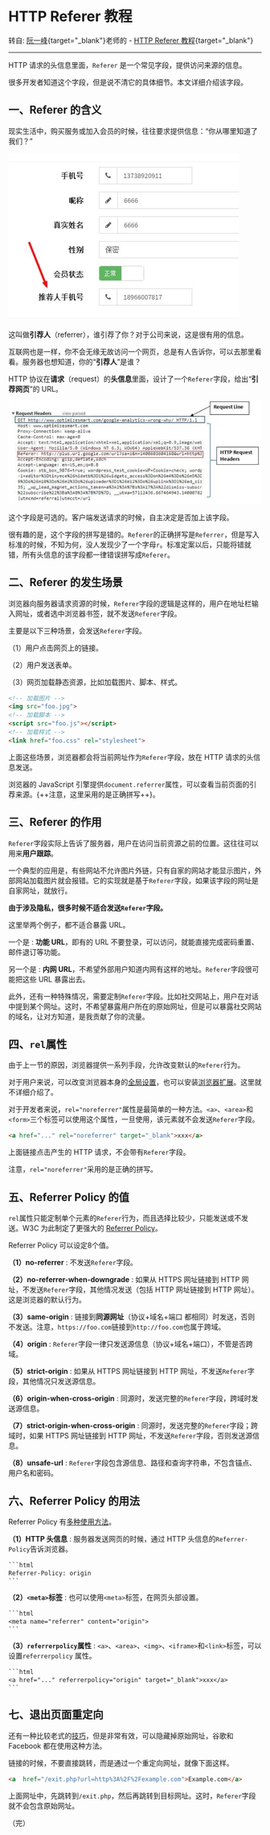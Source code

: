 # HTTP Referer 教程

转自: [阮一峰](http://www.ruanyifeng.com/){target="_blank"}老师的 - [HTTP Referer 教程](https://www.ruanyifeng.com/blog/2019/06/http-referer.html){target="_blank"}

------

HTTP 请求的头信息里面，`Referer` 是一个常见字段，提供访问来源的信息。

很多开发者知道这个字段，但是说不清它的具体细节。本文详细介绍该字段。

## 一、Referer 的含义

现实生活中，购买服务或加入会员的时候，往往要求提供信息：“你从哪里知道了我们？”

![11](/images/bg2019060401.jpg)

这叫做**引荐人**（referrer），谁引荐了你？对于公司来说，这是很有用的信息。

互联网也是一样，你不会无缘无故访问一个网页，总是有人告诉你，可以去那里看看。服务器也想知道，你的“**引荐人**”是谁？

HTTP 协议在**请求**（request）的**头信息**里面，设计了一个`Referer`字段，给出“**引荐网页**”的 URL。

![123](/images/bg2019060402.jpg)

这个字段是可选的。客户端发送请求的时候，自主决定是否加上该字段。

很有趣的是，这个字段的拼写是错的。`Referer`的正确拼写是`Referrer`，但是写入标准的时候，不知为何，没人发现少了一个字母`r`。标准定案以后，只能将错就错，所有头信息的该字段都一律错误拼写成`Referer`。

## 二、Referer 的发生场景

浏览器向服务器请求资源的时候，`Referer`字段的逻辑是这样的，用户在地址栏输入网址，或者选中浏览器书签，就不发送`Referer`字段。

主要是以下三种场景，会发送`Referer`字段。

（1）用户点击网页上的链接。

（2）用户发送表单。

（3）网页加载静态资源，比如加载图片、脚本、样式。

```html
<!-- 加载图片 -->
<img src="foo.jpg">
<!-- 加载脚本 -->
<script src="foo.js"></script>
<!-- 加载样式 -->
<link href="foo.css" rel="stylesheet">
```

上面这些场景，浏览器都会将当前网址作为`Referer`字段，放在 HTTP 请求的头信息发送。

浏览器的 JavaScript 引擎提供`document.referrer`属性，可以查看当前页面的引荐来源。{++注意，这里采用的是正确拼写++}。

## 三、Referer 的作用

`Referer`字段实际上告诉了服务器，用户在访问当前资源之前的位置。这往往可以用来**用户跟踪**。

一个典型的应用是，有些网站不允许图片外链，只有自家的网站才能显示图片，外部网站加载图片就会报错。它的实现就是基于`Referer`字段，如果该字段的网址是自家网址，就放行。

**由于涉及隐私，很多时候不适合发送`Referer`字段。**

这里举两个例子，都不适合暴露 URL。

一个是
: **功能 URL**，即有的 URL 不要登录，可以访问，就能直接完成密码重置、邮件退订等功能。

另一个是
: **内网 URL**，不希望外部用户知道内网有这样的地址。`Referer`字段很可能把这些 URL 暴露出去。

此外，还有一种特殊情况，需要定制`Referer`字段。比如社交网站上，用户在对话中提到某个网址。这时，不希望暴露用户所在的原始网址，但是可以暴露社交网站的域名，让对方知道，是我贡献了你的流量。

## 四、`rel`属性

由于上一节的原因，浏览器提供一系列手段，允许改变默认的`Referer`行为。

对于用户来说，可以改变浏览器本身的[全局设置](http://kb.mozillazine.org/Network.http.sendRefererHeader)，也可以安装[浏览器扩展](https://browsernative.com/http-referer-control-chrome/)。这里就不详细介绍了。

对于开发者来说，`rel="noreferrer"`属性是最简单的一种方法。`<a>`、`<area>`和`<form>`三个标签可以使用这个属性，一旦使用，该元素就不会发送`Referer`字段。

```html
<a href="..." rel="noreferrer" target="_blank">xxx</a>
```

上面链接点击产生的 HTTP 请求，不会带有`Referer`字段。

注意，`rel="noreferrer"`采用的是正确的拼写。

## 五、Referrer Policy 的值

`rel`属性只能定制单个元素的`Referer`行为，而且选择比较少，只能发送或不发送。W3C 为此制定了更强大的 [Referrer Policy](https://w3c.github.io/webappsec-referrer-policy/)。

Referrer Policy 可以设定8个值。

**（1）no-referrer**
: 不发送`Referer`字段。

**（2）no-referrer-when-downgrade**
: 如果从 HTTPS 网址链接到 HTTP 网址，不发送`Referer`字段，其他情况发送（包括 HTTP 网址链接到 HTTP 网址）。这是浏览器的默认行为。

**（3）same-origin**
: 链接到**同源网址**（协议+域名+端口 都相同）时发送，否则不发送。注意，`https://foo.com`链接到`http://foo.com`也属于跨域。

**（4）origin**
: `Referer`字段一律只发送源信息（协议+域名+端口），不管是否跨域。

**（5）strict-origin**
: 如果从 HTTPS 网址链接到 HTTP 网址，不发送`Referer`字段，其他情况只发送源信息。

**（6）origin-when-cross-origin**
: 同源时，发送完整的`Referer`字段，跨域时发送源信息。

**（7）strict-origin-when-cross-origin**
: 同源时，发送完整的`Referer`字段；跨域时，如果 HTTPS 网址链接到 HTTP 网址，不发送`Referer`字段，否则发送源信息。

**（8）unsafe-url**
: `Referer`字段包含源信息、路径和查询字符串，不包含锚点、用户名和密码。

## 六、Referrer Policy 的用法

Referrer Policy 有[多种使用方法](https://w3c.github.io/webappsec-referrer-policy/#referrer-policy-delivery)。

**（1）HTTP 头信息**
: 服务器发送网页的时候，通过 HTTP 头信息的`Referrer-Policy`告诉浏览器。

    ```html
    Referrer-Policy: origin
    ```

**（2）`<meta>`标签**
: 也可以使用`<meta>`标签，在网页头部设置。

    ```html
    <meta name="referrer" content="origin">
    ```

**（3）`referrerpolicy`属性**
: `<a>`、`<area>`、`<img>`、`<iframe>`和`<link>`标签，可以设置`referrerpolicy` 属性。

    ```html
    <a href="..." referrerpolicy="origin" target="_blank">xxx</a>
    ```

## 七、退出页面重定向

还有一种比较老式的[技巧](https://geekthis.net/post/hide-http-referer-headers/#exit-page-redirect)，但是非常有效，可以隐藏掉原始网址，谷歌和 Facebook 都在使用这种方法。

链接的时候，不要直接跳转，而是通过一个重定向网址，就像下面这样。

```html
<a  href="/exit.php?url=http%3A%2F%2Fexample.com">Example.com</a>
```

上面网址中，先跳转到`/exit.php`，然后再跳转到目标网址。这时，`Referer`字段就不会包含原始网址。

（完）
